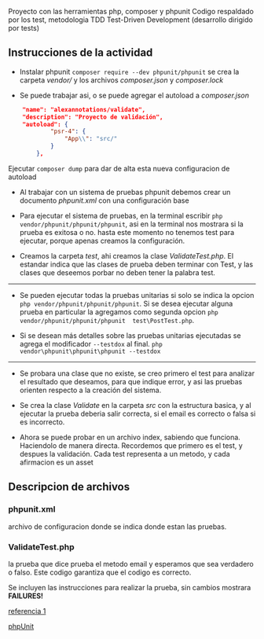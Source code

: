 Proyecto con las herramientas php, composer y phpunit
Codigo respaldado por los test, metodologia TDD
Test-Driven Development (desarrollo dirigido por tests) 

## Instrucciones de la actividad

- Instalar phpunit  ``` composer require --dev phpunit/phpunit ``` se crea la carpeta _vendor/_ y los archivos _composer.json_ y _composer.lock_

- Se puede trabajar asi, o se puede agregar el autoload a _composer.json_
```json
    "name": "alexannotations/validate",
    "description": "Proyecto de validación",
    "autoload": {
            "psr-4": {
                "App\\": "src/"
            }
        },
```
Ejecutar ```composer dump``` para dar de alta esta nueva configuracion de autoload

- Al trabajar con un sistema de pruebas phpunit debemos crear un documento _phpunit.xml_ con una configuración base

- Para ejecutar el sistema de pruebas, en la terminal escribir ```php vendor/phpunit/phpunit/phpunit```, asi en la terminal nos mostrara si la prueba es exitosa o no. hasta este momento no tenemos test para ejecutar, porque apenas creamos la configuración.

- Creamos la carpeta _test_, ahi creamos la clase _ValidateTest.php_. El estandar indica que las clases  de prueba deben terminar con Test, y las clases que deseemos porbar no deben tener la palabra test.


-------
- Se pueden ejecutar todas la pruebas unitarias si solo se indica la opcion ```php vendor/phpunit/phpunit/phpunit```. Si se desea ejecutar alguna prueba en particular la agregamos como segunda opcion ```php vendor/phpunit/phpunit/phpunit  test\PostTest.php```.

- Si se desean más detalles sobre las pruebas unitarias ejecutadas se agrega el modificador ```--testdox``` al final. ```php vendor\phpunit\phpunit\phpunit --testdox```


-------
- Se probara una clase que no existe, se creo primero el test para analizar el resultado que deseamos, para que indique error, y asi las pruebas orienten respecto a la creación del sistema.

- Se crea la clase _Validate_ en la carpeta _src_ con la estructura basica, y al ejecutar la prueba deberia salir correcta, si el email es correcto o falsa si es incorrecto.

- Ahora se puede probar en un archivo index, sabiendo que funciona. Haciendolo de manera directa. Recordemos que primero es el test, y despues la validación. Cada test representa a un metodo,  y cada afirmacion es un asset


## Descripcion de archivos
### phpunit.xml
archivo de configuracion donde se indica donde estan las pruebas.


### ValidateTest.php
la prueba que dice prueba el metodo email y esperamos que sea verdadero o falso. Este codigo garantiza que el codigo es correcto.

Se incluyen las instrucciones para realizar la prueba, sin cambios mostrara __FAILURES!__

[referencia 1](https://platzi.com/clases/2032-datos-php/32094-iniciando-nuestro-proyecto/)

[phpUnit](https://phpunit.readthedocs.io/es/latest/)
